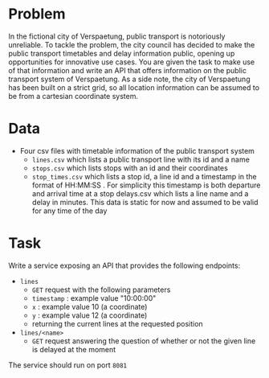 # Problem

In the fictional city of Verspaetung, public transport is notoriously unreliable. To tackle the problem, the city council has decided to make the public transport timetables and delay information public, opening up opportunities for innovative use cases.
You are given the task to make use of that information and write an API that offers information on the public transport system of Verspaetung.
As a side note, the city of Verspaetung has been built on a strict grid, so all location information can be assumed to be from a cartesian coordinate system.

# Data

- Four csv files with timetable information of the public transport system
  - `lines.csv` which lists a public transport line with its id and a name
  - `stops.csv` which lists stops with an id and their coordinates
  - `stop_times.csv` which lists a stop id, a line id and a timestamp in the format of HH:MM:SS . For simplicity this timestamp is both departure and arrival time at a stop delays.csv which lists a line name and a delay in minutes. This data is static for now and assumed to be valid for any time of the day

# Task

Write a service exposing an API that provides the following endpoints:

- `lines`
  - `GET` request with the following parameters
  - `timestamp` : example value "10:00:00"
  - `x` : example value 10 (a coordinate)
  - `y` : example value 12 (a coordinate)
  - returning the current lines at the requested position
- `lines/<name>`
  - `GET` request answering the question of whether or not the given line is delayed at the moment

The service should run on port `8081`
